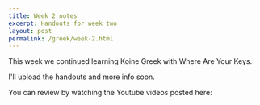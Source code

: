```yaml
---
title: Week 2 notes
excerpt: Handouts for week two
layout: post
permalink: /greek/week-2.html
---
```


This week we continued learning Koine Greek with Where Are Your Keys.

I'll upload the handouts and more info soon.

You can review by watching the Youtube videos posted here:

  
